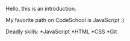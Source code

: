 Hello, this is an introduction.

My favorite path on CodeSchool is JavaScript :)

Deadly skills:
*JavaScript
*HTML
*CSS
*Git


